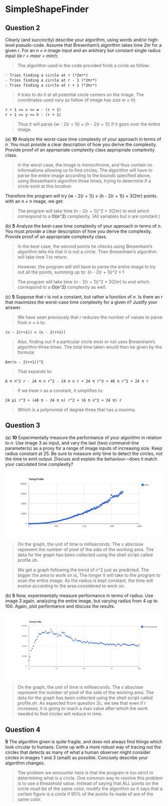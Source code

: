 SimpleShapeFinder
=============

## Question 2

Clearly (and succinctly) describe your algorithm, using words and/or high-level pseudo-code. Assume that Bresenham’s algorithm takes time *2πr* for a given *r*. For an *n × n* image input and an arbitrary but constant single radius input (ie *r = maxr = minr*):

>The algorithm used in the code provided finds a circle as follow:

	- Tries finding a circle at r (*2πr*)
	- Tries finding a circle at r - 1 (*2πr*)
	- Tries finding a circle at r + 1 (*2πr*)

>It tries to do it at all potential circle centers on the image.
The coordinates used vary as follow (if image has size *w × h*):


	r + 1 <= x <= w - (r + 1)
	r + 1 <= y <= h - (r + 1)
	
>Thus it will parse (w - 2(r + 1)) × (h - 2(r + 1)) if it goes over the entire image.	


(a) **10** Analyze the worst-case time complexity of your approach in terms of *n*. You must provide a clear description of how you derive the complexity. Provide proof of an appropriate complexity class appropriate complexity class.

>In the worst case, the image is monochrome, and thus contain no informations allowing us to find circles.
The algorithm will have to parse the entire image according to the bounds specified above,
using Bresenham’s algorithm three times, trying to determine if a circle exist at this location.

Therefore the program will try (w - 2(r + 1)) × (h - 2(r + 1)) × 3(2πr) points.
with an *n × n* image, we get:

	

>The program will take time (n - 2(r + 1))^2 × 3(2πr) to end which correspond to a **O(n^2)** complexity.
(All variables but *n* are constant.)


(b) **5** Analyze the best-case time complexity of your approach in terms of *n*. You must provide a clear description of how you derive the complexity. Provide proof of an appropriate complexity class.

>In the best case, the second points he checks using Bresenham’s algorithm tells his that it is not a circle.
Then Bresenham’s algorithm will take time 1 to return.
	
>However, the program will still have to parse the entire image to try out all the points, summing up to:
	(n - 2(r + 1))^2 × 1

>The program will take time (n - 2(r + 1))^2 × 3(2πr) to end which correspond to a **O(n^2)** complexity as well.


(c) **5** Suppose that *r* is not a constant, but rather a function of *n*. Is there an *r* that maximizes the worst-case time complexity for a given *n*? Justify your answer. 

>We have seen previously that *r* reduces the number of values to parse from *n × n* to:

	(n - 2(r+1)) × (n - 2(r+1))
	
>Also, finding out if a particular circle exist or not uses Bresenham’s algorithm three times.
The total time taken would then be given by the formula:

	6πr(n - 2(r+1))^2
	
>That expands to:

	6 π n^2 r - 24 π n r^2 - 24 π n r + 24 π r^3 + 48 π r^2 + 24 π r

>If we treat n as a constant, it simplifies to:

	24 pi r^3 + (48 π - 24 π n) r^2 + (6 π n^2 + 24 π) r

>Which is a polynomial of degree three that has a maxima.


## Question 3

(a) **10** Experimentally measure the performance of your algorithm in relation to *n*. Use image 3 as input, and vary the last (two) command-line parameter(s) as a proxy for a range of image inputs of increasing size. Keep radius constant at 25. Be sure to measure only time to detect the circles, not the time to emit output. Discuss and explain the behaviour—does it match your calculated time complexity?

![Click to see the graph](./assets/radius25.png "Performance graph making the radius constant but varying the working zone")

>On the graph, the unit of time is milliseconds.
The x abscisse represent the number of pixel of the side of the working area.
The data for the graph has been collected using the shell script called profile.sh.

>We get a graph following the trend of n^2 just as predicted. The bigger the area to work on is,
The longer it will take to the program to scan the entire image. As the radius is kept constant,
the time will evolve according to the area considered to work on.


(b) **5** Now, experimentally measure performance in terms of radius. Use image 3 again, analyzing the entire image, but varying radius from 4 up to 100. Again, plot performance and discuss the results. 

![Click to see the graph](./assets/wholepicture.png "Performance graph making the radius vary between 4 and 100")

>On the graph, the unit of time is milliseconds.
The x abscisse represent the number of pixel of the side of the working area.
The data for the graph has been collected using the shell script called profile.sh.
As expected from question 2c, we see that even if r increases,
it is going to reach a max value after which the work needed to find circles will reduce in time.



## Question 4

**5** The algorithm given is quite fragile, and does not always find things which look circular to humans. 
Come up with a more robust way of tracing out the circles that detects as many of what a human observer might consider circles in images 1 and 3 (small) as possible. Concisely describe your algorithm changes. 

>The problem we encounter here is that the program is too strict in determining what is a circle.	One common way to resolve this problem is to use a threashold value.
Instead of saying that ALL points on the circle must be of the same color, modify the algorithm so it says that a certain figure is a circle if 95% of the points its made of are of the same color.

	
